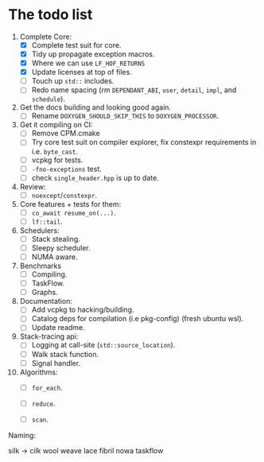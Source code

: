 # The todo list

1. Complete Core:
      - [x] Complete test suit for core.
      - [x] Tidy up propagate exception macros.
      - [x] Where we can use `LF_HOF_RETURNS`
      - [x] Update licenses at top of files.
      - [ ] Touch up `std::` includes.
      - [ ] Redo name spacing (rm `DEPENDANT_ABI`, `user`, `detail`, `impl`, and `schedule`).

2. Get the docs building and looking good again.
      - [ ] Rename `DOXYGEN_SHOULD_SKIP_THIS` to `DOXYGEN_PROCESSOR`.

3. Get it compiling on CI:
      - [ ] Remove CPM.cmake
      - [ ] Try core test suit on compiler explorer, fix constexpr requirements in i.e. `byte_cast`.
      - [ ] vcpkg for tests.
      - [ ] `-fno-exceptions` test.
      - [ ] check `single_header.hpp` is up to date.

4. Review: 
      - [ ] `noexcept`/`constexpr`.

5. Core features + tests for them:
      - [ ] `co_await resume_on(...)`.
      - [ ] `lf::tail`.

6. Schedulers:
      - [ ] Stack stealing.
      - [ ] Sleepy scheduler.
      - [ ] NUMA aware.

7. Benchmarks 
      - [ ] Compiling.
      - [ ] TaskFlow.
      - [ ] Graphs.

8. Documentation:
      - [ ] Add vcpkg to hacking/building.
      - [ ] Catalog deps for compilation (i.e pkg-config) (fresh ubuntu wsl).
      - [ ] Update readme.

9. Stack-tracing api:
      - [ ] Logging at call-site (`std::source_location`).
      - [ ] Walk stack function.
      - [ ] Signal handler.

10. Algorithms: 
      - [ ] `for_each`.
      - [ ] `reduce`.
      - [ ] `scan`.



Naming:

silk -> cilk
wool
weave 
lace
fibril
nowa
taskflow 















